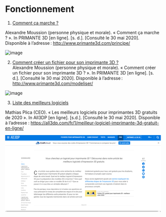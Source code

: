 # Fonctionnement

1. [Comment ça marche ?](http://www.primante3d.com/principe/)  

Alexandre Moussion (personne physique et morale). « Comment ça marche ? ». In PRIMANTE 3D [en ligne]. [s. d.]. [Consulté le 30 mai 2020]. Disponible à l’adresse : http://www.primante3d.com/principe/  

![image](images/3dcommentçamarche.png)

2. [Comment créer un fichier pour son imprimante 3D ?](http://www.primante3d.com/modeliser/)  
  Alexandre Moussion (personne physique et morale). « Comment créer un fichier pour son imprimante 3D ? ». In PRIMANTE 3D [en ligne]. [s. d.]. [Consulté le 30 mai 2020]. Disponible à l’adresse : http://www.primante3d.com/modeliser/  

![image](images/3dcréerfichier.png)

3. [Liste des meilleurs logiciels](https://all3dp.com/fr/1/meilleur-logiciel-imprimante-3d-gratuit-en-ligne/)  

Mathias Plica (CEO). « Les meilleurs logiciels pour imprimantes 3D gratuits de 2020 ». In All3DP [en ligne]. [s.d.]. [Consulté le 30 mai 2020]. Disponible à l’adresse : https://all3dp.com/fr/1/meilleur-logiciel-imprimante-3d-gratuit-en-ligne/  

![image](images/3dlistelogiciels.png)
